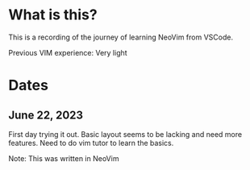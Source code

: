 # What is this?
This is a recording of the journey of learning NeoVim from VSCode. 

Previous VIM experience: Very light

# Dates

## June 22, 2023
First day trying it out. Basic layout seems to be lacking and need more features. Need to do vim tutor to learn the basics.



Note: This was written in NeoVim
